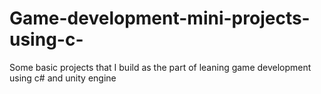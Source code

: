 # Game-development-mini-projects-using-c-
Some basic projects that I build as the part of leaning game development using c# and unity engine
